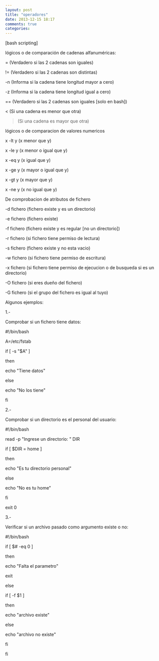 ```yaml
---
layout: post
title: "operadores"
date: 2013-12-15 18:17
comments: true
categories: 
---
```

[bash scripting]

lógicos o de comparación de cadenas alfanuméricas:

= (Verdadero si las 2 cadenas son iguales)

!= (Verdadero si las 2 cadenas son distintas)

-n (Informa si la cadena tiene longitud mayor a cero)

-z (Informa si la cadena tiene longitud igual a cero)

== (Verdadero si las 2 cadenas son iguales [solo en bash])

< (Si una cadena es menor que otra)

> (Si una cadena es mayor que otra)

lógicos o de comparacion de valores numericos

x -lt y (x menor que y)

x -le y (x menor o igual que y)

x -eq y (x igual que y)

x -ge y (x mayor o igual que y)

x -gt y (x mayor que y)

x -ne y (x no igual que y)

De comprobacion de atributos de fichero

-d fichero (fichero existe y es un directorio)

-e fichero (fichero existe)

-f fichero (fichero existe y es regular [no un directorio])

-r fichero (si fichero tiene permiso de lectura)

-s fichero (fichero existe y no esta vacio)

-w fichero (si fichero tiene permiso de escritura)

-x fichero (si fichero tiene permiso de ejecucion o de busqueda si es un directorio)

-O fichero (si eres dueño del fichero)

-G fichero (si el grupo del fichero es igual al tuyo)

Algunos ejemplos:

1.-

Comprobar si un fichero tiene datos:

#!/bin/bash

A=/etc/fstab

if [ -s "$A" ]

then

echo "Tiene datos"

else

echo "No los tiene"

fi

2.-

Comprobar si un directorio es el personal del usuario:

#!/bin/bash

read -p "Ingrese un directorio: " DIR

if [ $DIR = home ]

then

echo "Es tu directorio personal"

else

echo "No es tu home"

fi

exit 0

3.-

Verificar si un archivo pasado como argumento existe o no:

#!/bin/bash

if [ $# -eq 0 ]

then

echo "Falta el parametro"

exit

else

if [ -f $1 ]

then

echo "archivo existe"

else

echo "archivo no existe"

fi

fi

